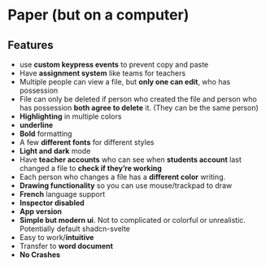 # Paper (but on a computer)

## Features

- use **custom keypress events** to prevent copy and paste
- Have **assignment system** like teams for teachers
- Multiple people can view a file, but **only one can edit**, who has possession
- File can only be deleted if person who created the file and person who has possession **both agree to delete** it. (They can be the same person)
- **Highlighting** in multiple colors
- **underline**
- **Bold** formatting
- A few **different fonts** for different styles
- **Light and dark** mode
- Have **teacher accounts** who can see when **students account** last changed a file to **check if they’re working**
- Each person who changes a file has a **different color** writing.
- **Drawing functionality** so you can use mouse/trackpad to draw
- **French** language support
- **Inspector disabled**
- **App version**
- **Simple but modern ui**. Not to complicated or colorful or unrealistic. Potentially default shadcn-svelte
- Easy to work/**intuitive**
- Transfer to **word document**
- **No Crashes**